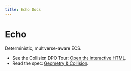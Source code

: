 ```yaml
---
title: Echo Docs
---
```


# Echo

Deterministic, multiverse-aware ECS.

- See the Collision DPO Tour: [Open the interactive HTML](./collision-dpo-tour.html).
- Read the spec: [Geometry & Collision](./spec-geom-collision.md).

